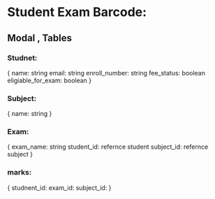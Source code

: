 # Student Exam Barcode:

## Modal , Tables

### Studnet:
  {
    name: string
    email: string
    enroll_number: string
    fee_status: boolean
    eligiable_for_exam: boolean
  }

### Subject:
  {
    name: string
  }

### Exam:
  {
    exam_name: string
    student_id: refernce student
    subject_id: refernce subject
  }

### marks:
  {
    studnent_id:
    exam_id:
    subject_id: 
  }
